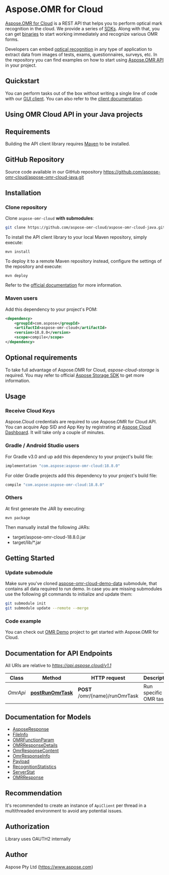 # Aspose.OMR for Cloud

[Aspose.OMR for Cloud](https://products.aspose.cloud/omr/) is a REST API that helps you to perform optical mark recognition in the cloud. We provide a series of [SDKs](https://github.com/aspose-omr-cloud). Along with that, you can get [binaries](https://github.com/aspose-omr-cloud/aspose-omr-cloud-dotnet/releases) to start working immediately and recognize various OMR forms.

Developers can embed [optical recognition](https://en.wikipedia.org/wiki/Optical_mark_recognition) in any type of application to extract data from images of tests, exams, questionnaires, surveys, etc. In the repository you can find examples on how to start using [Aspose.OMR API](https://docs.aspose.cloud/display/omrcloud/OMR+API+Specification) in your project.

## Quickstart

You can perform tasks out of the box without writing a single line of code with our [GUI client](https://github.com/aspose-omr-cloud/aspose-omr-cloud-dotnet/releases). You can also refer to the [client documentation](https://docs.aspose.cloud/display/omrcloud/Aspose.OMR.Client+Application).

## Using OMR Cloud API in your Java projects

## Requirements

Building the API client library requires [Maven](https://maven.apache.org/) to be installed.

## GitHub Repository

Source code available in our GitHub repository https://github.com/aspose-omr-cloud/aspose-omr-cloud-java.git

## Installation



### Clone repository

Clone `aspose-omr-cloud` **with submodules**:
```sh
git clone https://github.com/aspose-omr-cloud/aspose-omr-cloud-java.git --recurse-submodules
```


To install the API client library to your local Maven repository, simply execute:

```shell
mvn install
```

To deploy it to a remote Maven repository instead, configure the settings of the repository and execute:

```shell
mvn deploy
```

Refer to the [official documentation](https://maven.apache.org/plugins/maven-deploy-plugin/usage.html) for more information.

### Maven users

Add this dependency to your project's POM:

```xml
<dependency>
    <groupId>com.aspose</groupId>
    <artifactId>aspose-omr-cloud</artifactId>
    <version>18.8.0</version>
    <scope>compile</scope>
</dependency>
```

## Optional requirements

To take full advantage of Aspose.OMR for Cloud, _aspose-cloud-storage_ is required. You may refer to official [Aspose Storage SDK](https://github.com/aspose-storage-cloud/aspose-storage-cloud-java) to get more information.

## Usage

### Receive Cloud Keys
Aspose.Cloud credentials are required to use Aspose.OMR for Cloud API. You can acquire App SID and App Key by registrating at [Aspose Cloud Dashboard](https://dashboard.aspose.cloud). It will take only a couple of minutes.


### Gradle / Android Studio users

For Gradle v3.0 and up add this dependency to your project's build file:

```groovy
implementation "com.aspose:aspose-omr-cloud:18.8.0"
```

For older Gradle projects add this dependency to your project's build file:

```groovy
compile "com.aspose:aspose-omr-cloud:18.8.0"
```

### Others

At first generate the JAR by executing:

    mvn package

Then manually install the following JARs:

* target/aspose-omr-cloud-18.8.0.jar
* target/lib/*.jar

## Getting Started



### Update submodule 
Make sure you've cloned [aspose-omr-cloud-demo-data](https://github.com/aspose-omr-cloud/aspose-omr-cloud-demo-data) submodule, that contains all data required to run demo.
In case you are missing submodules use the following git commands to initialize and update them:
```sh
git submodule init
git submodule update --remote --merge
```


### Code example
You can check out [OMR Demo](java_demo) project to get started with Aspose.OMR for Cloud.

## Documentation for API Endpoints

All URIs are relative to *https://api.aspose.cloud/v1.1*

Class | Method | HTTP request | Description
------------ | ------------- | ------------- | -------------
*OmrApi* | [**postRunOmrTask**](docs/OmrApi.md#postRunOmrTask) | **POST** /omr/{name}/runOmrTask | Run specific OMR task


## Documentation for Models

 - [AsposeResponse](docs/AsposeResponse.md)
 - [FileInfo](docs/FileInfo.md)
 - [OMRFunctionParam](docs/OMRFunctionParam.md)
 - [OMRResponseDetails](docs/OMRResponseDetails.md)
 - [OmrResponseContent](docs/OmrResponseContent.md)
 - [OmrResponseInfo](docs/OmrResponseInfo.md)
 - [Payload](docs/Payload.md)
 - [RecognitionStatistics](docs/RecognitionStatistics.md)
 - [ServerStat](docs/ServerStat.md)
 - [OMRResponse](docs/OMRResponse.md)



## Recommendation

It's recommended to create an instance of `ApiClient` per thread in a multithreaded environment to avoid any potential issues.

## Authorization

Library uses OAUTH2 internally

## Author

Aspose Pty Ltd (https://www.aspose.com)




